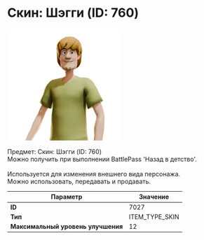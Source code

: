 # Скин: Шэгги (ID: 760)

![Item Image](../img/7027.webp?raw=true)

Предмет: Скин: Шэгги (ID: 760)<br>Можно получить при выполнении BattlePass 'Назад в детство'.<br><br>Используется для изменения внешнего вида персонажа.<br>Можно использовать, передавать и продавать.


| Параметр | Значение |
|----------|----------|
| **ID** | 7027 |
| **Тип** | ITEM_TYPE_SKIN |
| **Максимальный уровень улучшения** | 12 |

